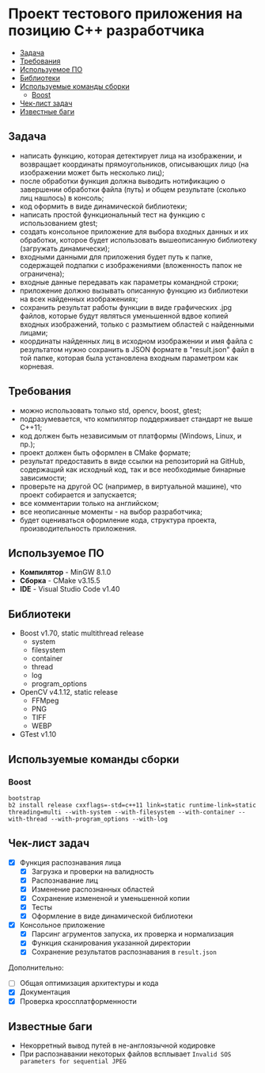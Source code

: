 # Проект тестового приложения на позицию C++ разработчика <!-- omit in toc -->

- [Задача](#%d0%97%d0%b0%d0%b4%d0%b0%d1%87%d0%b0)
- [Требования](#%d0%a2%d1%80%d0%b5%d0%b1%d0%be%d0%b2%d0%b0%d0%bd%d0%b8%d1%8f)
- [Используемое ПО](#%d0%98%d1%81%d0%bf%d0%be%d0%bb%d1%8c%d0%b7%d1%83%d0%b5%d0%bc%d0%be%d0%b5-%d0%9f%d0%9e)
- [Библиотеки](#%d0%91%d0%b8%d0%b1%d0%bb%d0%b8%d0%be%d1%82%d0%b5%d0%ba%d0%b8)
- [Используемые команды сборки](#%d0%98%d1%81%d0%bf%d0%be%d0%bb%d1%8c%d0%b7%d1%83%d0%b5%d0%bc%d1%8b%d0%b5-%d0%ba%d0%be%d0%bc%d0%b0%d0%bd%d0%b4%d1%8b-%d1%81%d0%b1%d0%be%d1%80%d0%ba%d0%b8)
  - [Boost](#boost)
- [Чек-лист задач](#%d0%a7%d0%b5%d0%ba-%d0%bb%d0%b8%d1%81%d1%82-%d0%b7%d0%b0%d0%b4%d0%b0%d1%87)
- [Известные баги](#%d0%98%d0%b7%d0%b2%d0%b5%d1%81%d1%82%d0%bd%d1%8b%d0%b5-%d0%b1%d0%b0%d0%b3%d0%b8)

## Задача

- написать функцию, которая детектирует лица на изображении, и возвращает координаты прямоугольников, описывающих лицо (на изображении может быть несколько лиц);
- после обработки функция должна выводить нотификацию о завершении обработки файла (путь) и общем результате (сколько лиц нашлось) в консоль;
- код оформить в виде динамической библиотеки;
- написать простой функциональный тест на функцию с использованием gtest;
- создать консольное приложение для выбора входных данных и их обработки, которое будет использовать вышеописанную библиотеку (загружать динамически);
- входными данными для приложения будет путь к папке, содержащей подпапки с изображениями (вложенность папок не ограничена);
- входные данные передавать как параметры командной строки;
- приложение должно вызывать описанную функцию из библиотеки на всех найденных изображениях;
- сохранить результат работы функции в виде графических .jpg файлов, которые будут являться уменьшенной вдвое копией входных изображений, только с размытием областей с найденными лицами;
- координаты найденных лиц в исходном изображении и имя файла с результатом нужно сохранить в JSON формате в "result.json" файл в той папке, которая была установлена входным параметром как корневая.

## Требования

- можно использовать только std, opencv, boost, gtest;
- подразумевается, что компилятор поддерживает стандарт не выше C++11;
- код должен быть независимым от платформы (Windows, Linux, и пр.);
- проект должен быть оформлен в CMake формате;
- результат предоставить в виде ссылки на репозиторий на GitHub, содержащий как исходный код, так и все необходимые бинарные зависимости;
- проверьте на другой ОС (например, в виртуальной машине), что проект собирается и запускается;
- все комментарии только на английском;
- все неописанные моменты - на выбор разработчика;
- будет оцениваться оформление кода, структура проекта, производительность приложения.

## Используемое ПО

* **Компилятор** - MinGW 8.1.0
* **Сборка** - CMake v3.15.5
* **IDE** - Visual Studio Code v1.40

## Библиотеки

* Boost v1.70, static multithread release
  * system
  * filesystem
  * container 
  * thread 
  * log
  * program_options
* OpenCV v4.1.12, static release
  * FFMpeg
  * PNG
  * TIFF
  * WEBP
* GTest v1.10

## Используемые команды сборки

### Boost

```
bootstrap
b2 install release cxxflags=-std=c++11 link=static runtime-link=static threading=multi --with-system --with-filesystem --with-container --with-thread --with-program_options --with-log
```

## Чек-лист задач

- [x] Функция распознавания лица
  - [x] Загрузка и проверки на валидность
  - [x] Распознавание лиц
  - [x] Изменение распознанных областей
  - [x] Сохранение измененой и уменьшенной копии
  - [x] Тесты
  - [x] Оформление в виде динамической библиотеки
- [x] Консольное приложение
  - [x] Парсинг агрументов запуска, их проверка и нормализация
  - [x] Функция сканирования указанной директории
  - [x] Сохранение результатов распознавания в `result.json`

Дополнительно: 

- [ ] Общая оптимизация архитектуры и кода
- [x] Документация
- [x] Проверка кроссплатформенности

## Известные баги

- Некорретный вывод путей в не-англоязычной кодировке
- При распознавании некоторых файлов всплывает `Invalid SOS parameters for sequential JPEG`
